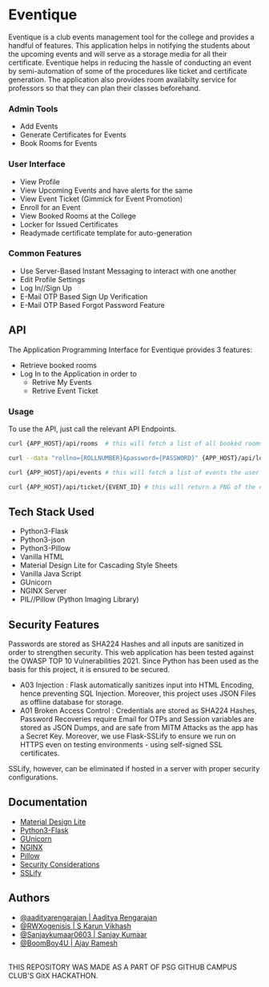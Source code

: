 # Eventique

Eventique is a club events management tool for the college and provides a handful of features. This application helps in notifying the students about the upcoming events and will serve as a storage media for all their certificate.
Eventique helps in reducing the hassle of conducting an event by semi-automation of some of the procedures like ticket and certificate generation. 
The application also provides room availabilty service for professors so that they can plan their classes beforehand.

### Admin Tools
- Add Events
- Generate Certificates for Events
- Book Rooms for Events

### User Interface
- View Profile
- View Upcoming Events and have alerts for the same
- View Event Ticket (Gimmick for Event Promotion)
- Enroll for an Event
- View Booked Rooms at the College
- Locker for Issued Certificates
- Readymade certificate template for auto-generation

### Common Features
- Use Server-Based Instant Messaging to interact with one another
- Edit Profile Settings
- Log In//Sign Up
- E-Mail OTP Based Sign Up Verification
- E-Mail OTP Based Forgot Password Feature

## API

The Application Programming Interface for Eventique provides 3 features:
- Retrieve booked rooms
- Log In to the Application in order to
	- Retrive My Events
	- Retrive Event Ticket

### Usage

To use the API, just call the relevant API Endpoints.

```bash
curl {APP_HOST}/api/rooms  # this will fetch a list of all booked rooms

curl --data "rollno={ROLLNUMBER}&password={PASSWORD}" {APP_HOST}/api/login # this will log the user into the app using session cookies. a headless browserr may not achieve the task at all times

curl {APP_HOST}/api/events # this will fetch a list of events the user has signed up for

curl {APP_HOST}/api/ticket/{EVENT_ID} # this will return a PNG of the event ticket, which can be used for promotions
```

## Tech Stack Used
- Python3-Flask
- Python3-json
- Python3-Pillow
- Vanilla HTML
- Material Design Lite for Cascading Style Sheets
- Vanilla Java Script
- GUnicorn
- NGINX Server
- PIL//Pillow (Python Imaging Library)

## Security Features

Passwords are stored as SHA224 Hashes and all inputs are sanitized in order to strengthen security. This web application has been tested against the OWASP TOP 10 Vulnerabilities 2021. Since Python has been used as the basis for this project, it is ensured to be secured.
- A03 Injection : Flask automatically sanitizes input into HTML Encoding, hence preventing SQL Injection. Moreover, this project uses JSON Files as offline database for storage.
- A01 Broken Access Control : Credentials are stored as SHA224 Hashes, Password Recoveries require Email for OTPs and Session variables are stored as JSON Dumps, and are safe from MITM Attacks as the app has a Secret Key. Moreover, we use Flask-SSLify to ensure we run on HTTPS even on testing environments - using self-signed SSL certificates.

SSLify, however, can be eliminated if hosted in a server with proper security configurations.

## Documentation
- <a href="https://getmdl.io/started/index.html">Material Design Lite</a>
- <a href="https://flask.palletsprojects.com/en/2.2.x/">Python3-Flask</a>
- <a href="https://gunicorn.org/#docs">GUnicorn</a>
- <a href="https://nginx.org/en/docs/">NGINX</a>
- <a href="https://pillow.readthedocs.io/en/stable/">Pillow</a>
- <a href="https://flask.palletsprojects.com/en/2.2.x/security/">Security Considerations</a>
- <a href="https://github.com/kennethreitz/flask-sslify">SSLify</a>

## Authors
- <a href="https://github.com/aadityarengarajan">@aadityarengarajan | Aaditya Rengarajan</a>
- <a href="https://github.com/RWXogenisis">@RWXogenisis | S Karun Vikhash</a>
- <a href="https://github.com/Sanjaykumaar0603">@Sanjaykumaar0603 | Sanjay Kumaar</a>
- <a href="https://github.com/BoomBoy4U">@BoomBoy4U | Ajay Ramesh</a>
<br/>
THIS REPOSITORY WAS MADE AS A PART OF PSG GITHUB CAMPUS CLUB'S GitX HACKATHON.
